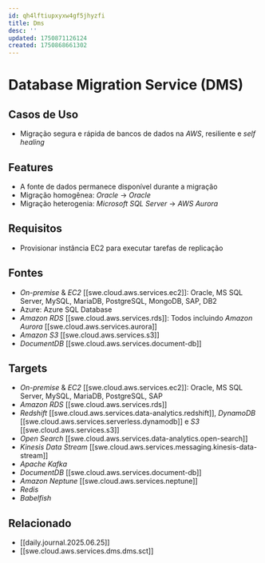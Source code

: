 ```yaml
---
id: qh4lftiupxyxw4gf5jhyzfi
title: Dms
desc: ''
updated: 1750871126124
created: 1750868661302
---
```


# Database Migration Service (DMS)

## Casos de Uso

- Migração segura e rápida de bancos de dados na _AWS_, resiliente e _self healing_

## Features

- A fonte de dados permanece disponível durante a migração
- Migração homogênea: _Oracle_ -> _Oracle_
- Migração heterogenia: _Microsoft SQL Server_ -> _AWS Aurora_

## Requisitos

- Provisionar instância EC2 para executar tarefas de replicação

## Fontes

- _On-premise_ & _EC2_ [[swe.cloud.aws.services.ec2]]: Oracle, MS SQL Server, MySQL, MariaDB, PostgreSQL, MongoDB, SAP, DB2
- Azure: Azure SQL Database
- _Amazon RDS_ [[swe.cloud.aws.services.rds]]: Todos incluindo _Amazon Aurora_ [[swe.cloud.aws.services.aurora]]
- _Amazon S3_ [[swe.cloud.aws.services.s3]]
- _DocumentDB_ [[swe.cloud.aws.services.document-db]]

## Targets

- _On-premise_ & _EC2_ [[swe.cloud.aws.services.ec2]]: Oracle, MS SQL Server, MySQL, MariaDB, PostgreSQL, SAP
- _Amazon RDS_ [[swe.cloud.aws.services.rds]]
- _Redshift_ [[swe.cloud.aws.services.data-analytics.redshift]], _DynamoDB_ [[swe.cloud.aws.services.serverless.dynamodb]] e _S3_ [[swe.cloud.aws.services.s3]]
- _Open Search_ [[swe.cloud.aws.services.data-analytics.open-search]]
- _Kinesis Data Stream_ [[swe.cloud.aws.services.messaging.kinesis-data-stream]]
- _Apache Kafka_
- _DocumentDB_ [[swe.cloud.aws.services.document-db]]
- _Amazon Neptune_ [[swe.cloud.aws.services.neptune]]
- _Redis_
- _Babelfish_

## Relacionado

- [[daily.journal.2025.06.25]]
- [[swe.cloud.aws.services.dms.dms.sct]]
